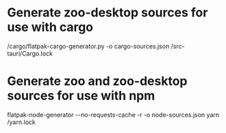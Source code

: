 # Generate zoo-desktop sources for use with cargo
<path-to flatpak-builder-tools>/cargo/flatpak-cargo-generator.py -o cargo-sources.json <path-to zoo-desktop>/src-tauri/Cargo.lock

# Generate zoo and zoo-desktop sources for use with npm
flatpak-node-generator --no-requests-cache -r -o node-sources.json yarn <path-to zoo-desktop>/yarn.lock
